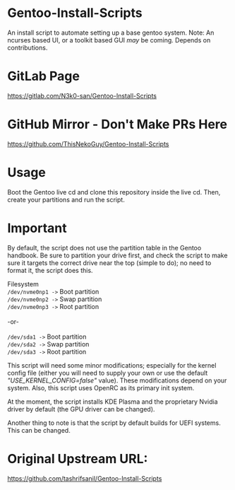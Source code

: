 # Gentoo-Install-Scripts
An install script to automate setting up a base gentoo system. Note: An ncurses based UI, or a toolkit based GUI <em>may</em> be coming. Depends on contributions.

# GitLab Page
https://gitlab.com/N3k0-san/Gentoo-Install-Scripts

# GitHub Mirror - Don't Make PRs Here
https://github.com/ThisNekoGuy/Gentoo-Install-Scripts

# Usage
Boot the Gentoo live cd and clone this repository inside the live cd. Then, create your partitions and run the script.

# Important 
By default, the script does not use the partition table in the Gentoo handbook.
Be sure to partition your drive first, and check the script to make sure it targets the correct drive near the top (simple to do); no need to format it, the script does this.

Filesystem<br />
`/dev/nvme0np1 ->` Boot partition<br />
`/dev/nvme0np2 ->` Swap partition<br />
`/dev/nvme0np3 ->` Root partition<br /><br />
-or-<br /><br />
`/dev/sda1 ->` Boot partition<br />
`/dev/sda2 ->` Swap partition<br />
`/dev/sda3 ->` Root partition<br />
 
This script will need some minor modifications; especially for the kernel config file (either you will need to supply your own or use the default <em>"USE_KERNEL_CONFIG=false"</em> value). These modifications depend on your system. Also, this script uses OpenRC as its primary init system.

At the moment, the script installs KDE Plasma and the proprietary Nvidia driver by default (the GPU driver can be changed).

Another thing to note is that the script by default builds for UEFI systems. This can be changed.

# Original Upstream URL:
https://github.com/tashrifsanil/Gentoo-Install-Scripts

